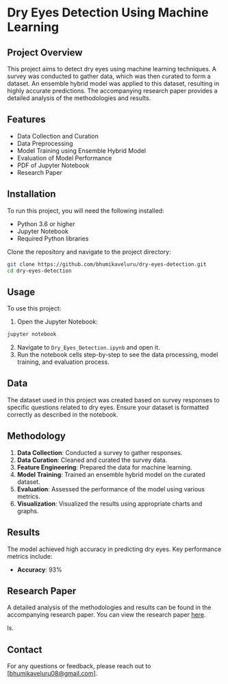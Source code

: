 # Dry Eyes Detection Using Machine Learning

## Project Overview
This project aims to detect dry eyes using machine learning techniques. A survey was conducted to gather data, which was then curated to form a dataset. An ensemble hybrid model was applied to this dataset, resulting in highly accurate predictions. The accompanying research paper provides a detailed analysis of the methodologies and results.

## Features
- Data Collection and Curation
- Data Preprocessing
- Model Training using Ensemble Hybrid Model
- Evaluation of Model Performance
- PDF of Jupyter Notebook
- Research Paper

## Installation
To run this project, you will need the following installed:
- Python 3.6 or higher
- Jupyter Notebook
- Required Python libraries 

Clone the repository and navigate to the project directory:
```sh
git clone https://github.com/bhumikaveluru/dry-eyes-detection.git
cd dry-eyes-detection
```



## Usage
To use this project:
1. Open the Jupyter Notebook:
```sh
jupyter notebook
```
2. Navigate to `Dry_Eyes_Detection.ipynb` and open it.
3. Run the notebook cells step-by-step to see the data processing, model training, and evaluation process.

## Data
The dataset used in this project was created based on survey responses to specific questions related to dry eyes. Ensure your dataset is formatted correctly as described in the notebook.

## Methodology
1. **Data Collection**: Conducted a survey to gather responses.
2. **Data Curation**: Cleaned and curated the survey data.
3. **Feature Engineering**: Prepared the data for machine learning.
4. **Model Training**: Trained an ensemble hybrid model on the curated dataset.
5. **Evaluation**: Assessed the performance of the model using various metrics.
6. **Visualization**: Visualized the results using appropriate charts and graphs.

## Results
The model achieved high accuracy in predicting dry eyes. Key performance metrics include:
- **Accuracy**: 93%


## Research Paper
A detailed analysis of the methodologies and results can be found in the accompanying research paper. You can view the research paper [here](file:///C:/Users/Hi/OneDrive/Desktop/rnsit/8th%20sem/projects/dry%20eyes/research%20paper/dry_eyes%20final%20draft_%20-%20Copy.pdf).

ls.

## Contact
For any questions or feedback, please reach out to [bhumikaveluru08@gmail.com].

